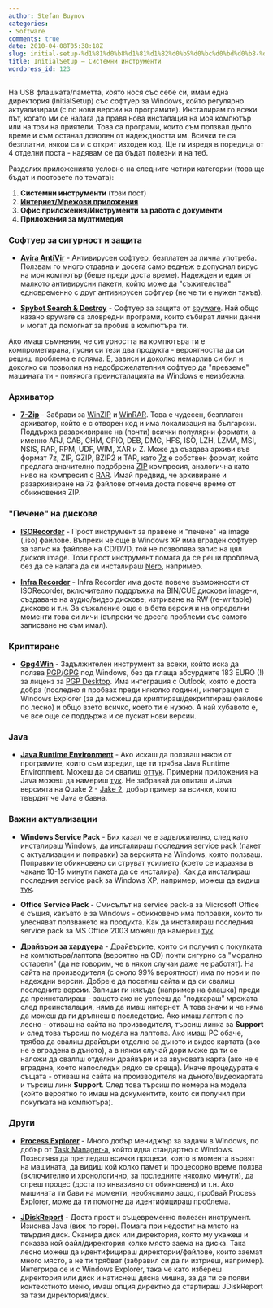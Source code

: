 ```yaml
---
author: Stefan Buynov
categories:
- Software
comments: true
date: 2010-04-08T05:38:18Z
slug: initial-setup-%d1%81%d0%b8%d1%81%d1%82%d0%b5%d0%bc%d0%bd%d0%b8-%d0%b8%d0%bd%d1%81%d1%82%d1%80%d1%83%d0%bc%d0%b5%d0%bd%d1%82%d0%b8
title: InitialSetup – Системни инструменти
wordpress_id: 123
---
```


На USB флашката/паметта, която нося със себе си, имам една директория (InitialSetup) със софтуер за Windows, който регулярно актуализирам (с по нови версии на програмите). Инсталирам го всеки път, когато ми се налага да правя нова инсталация на моя компютър или на този на приятели. Това са програми, които съм ползвал дълго време и съм останал доволен от надеждността им. Всички те са безплатни, някои са и с открит изходен код. Ще ги изредя в поредица от 4 отделни поста - надявам се да бъдат полезни и на теб.


Разделих приложенията условно на следните четири категории (това ще бъдат и постовете по темата):
	
  1. **Системни инструменти** (този пост)
  2. **[Интернет/Мрежови приложения](/blog/2010/08/25/initialsetup-internetnetwork-applications/)**
  3. **Офис приложения/Инструменти за работа с документи**
  4. **Приложения за мултимедия**


### Софтуер за сигурност и защита
	
  * **[Avira AntiVir](http://free-av.com/)** - Антивирусен софтуер, безплатен за лична употреба. Ползвам го много отдавна и досега само веднъж е допуснал вирус на моя компютър (беше преди доста време). Надежден и един от малкото антивирусни пакети, който може да "съжителства" едновременно с друг антивирусен софтуер (не че ти е нужен такъв).
	
  * **[Spybot Search & Destroy](http://www.spybot.com)** - Софтуер за защита от [spyware](http://en.wikipedia.org/wiki/Spyware). Най общо казано spyware са зловредни програми, които събират лични данни и могат да помогнат за пробив в компютъра ти.

Ако имаш съмнения, че сигурността на компютъра ти е компрометирана, пусни си тези два продукта - вероятността да си решиш проблема е голяма. Е, зависи и доколко немарлив си бил и доколко си позволил на недоброжелателния софтуер да "превземе" машината ти - понякога преинсталацията на Windows е неизбежна.


### Архиватор
	
  * **[7-Zip](http://www.7-zip.org/)** - Забрави за [WinZIP](http://www.winzip.com) и [WinRAR](http://www.rarlab.com/). Това е чудесен, безплатен архиватор, който е с отворен код и има локализация на български. Поддържа разархивиране на (почти) всички популярни формати, а именно ARJ, CAB, CHM, CPIO, DEB, DMG, HFS, ISO, LZH, LZMA, MSI, NSIS, RAR, RPM, UDF, WIM, XAR и Z. Може да създава архиви във формат 7z, ZIP, GZIP, BZIP2 и TAR, като [7z](http://en.wikipedia.org/wiki/7z) е собствен формат, който предлага значително подобрена [ZIP](http://en.wikipedia.org/wiki/Zip) компресия, аналогична като ниво на компресия с [RAR](http://en.wikipedia.org/wiki/RAR). Имай предвид, че архивиране и разархивиране на 7z файлове отнема доста повече време от обикновения ZIP.

<!--more-->

### "Печене" на дискове
	
  * **[ISORecorder](http://isorecorder.alexfeinman.com/isorecorder.htm)** - Прост инструмент за правене и "печене" на image (.iso) файлове. Въпреки че още в Windows XP има вграден софтуер за запис на файлове на CD/DVD, той не позволява запис на цял дисков image. Този прост инструмент помага да се реши проблема, без да се налага да си инсталираш [Nero](http://www.nero.com), например.
	
  * **[Infra Recorder](http://infrarecorder.org/)** - Infra Recorder има доста повече възможности от ISORecorder, включително поддръжка на BIN/CUE дискови image-и, създаване на аудио/видео дискове, изтриване на RW (re-writable) дискове и т.н. За съжаление още е в бета версия и на определни моменти това си личи (въпреки че досега проблеми със самото записване не съм имал).


### Криптиране
	
  * **[Gpg4Win](http://www.gpg4win.org/)** - Задължителен инструмент за всеки, който иска да ползва [PGP](http://en.wikipedia.org/wiki/Pretty_Good_Privacy)/[GPG](http://en.wikipedia.org/wiki/GNU_Privacy_Guard) под Windows, без да плаща абсурдните 183 EURO (!) за лиценз за [PGP Desktop](http://eu.store.pgp.com/desktop_pro.html). Има интеграция с Outlook, която е доста добра (последно я пробвах преди няколко години), интеграция с Windows Explorer (за да можеш да криптираш/декриптираш файлове по лесно) и общо взето всичко, което ти е нужно. А най хубавото е, че все още се поддържа и се пускат нови версии.


### Java
	
  * **[Java Runtime Environment](http://java.com)** - Ако искаш да ползваш някои от програмите, които съм изредил, ще ти трябва Java Runtime Environment. Можеш да си свалиш [оттук](http://www.java.com/getjava/). Примерни приложения на Java можеш да намериш [тук](http://java.com/en/java_in_action/). Не забравяй да опиташ и Java версията на Quake 2 - [Jake 2](http://bytonic.de/html/jake2_webstart.html), добър пример за всички, които твърдят че Java е бавна.


### Важни актуализации
	
  * **Windows Service Pack** - Бих казал че е задължително, след като инсталираш Windows, да инсталираш последния service pack (пакет с актуализации и поправки) за версията на Windows, която ползваш. Поправките обикновено си струват усилието (което се изразява в чакане 10-15 минути пакета да се инсталира). Как да инсталираш последния service pack за Windows XP, например, можеш да видиш [тук](http://support.microsoft.com/kb/322389).
	
  * **Office Service Pack** - Смисълът на service pack-а за Microsoft Office е същия, какъвто е за Windows - обикновено има поправки, които ти улесняват ползването на продукта. Как да инсталираш последния service pack за MS Office 2003 можеш да намериш [тук](http://support.microsoft.com/kb/870924).
	
  * **Драйвъри за хардуера** - Драйвърите, които си получил с покупката на компютъра/лаптопа (вероятно на CD) почти сигурно са "морално остарели" (да не говорим, че в някои случаи даже не работят). На сайта на производителя (с около 99% вероятност) има по нови и по надеждни версии. Добре е да посетиш сайта и да си свалиш последните версии. Запиши ги някъде (например на флашка) преди да преинсталираш - защото ако не успееш да "подкараш" мрежата след преинсталация, няма да имаш интернет. А това значи и че няма да можеш да ги дръпнеш в последствие. Ако имаш лаптоп е по лесно - отиваш на сайта на производителя, търсиш линка за **Support** и след това търсиш по модела на лаптопа. Ако имаш PC обаче, трябва да свалиш драйвъри отделно за дъното и видео картата (ако не е вградена в дъното), а в някои случай дори може да ти се наложи да сваляш отделни драйвъри и за звуковата карта (ако не е вградена, което напоследък рядко се среща). Иначе процедурата е същата - отиваш на сайта на производителя на дъното/видеокартата и търсиш линк **Support**. След това търсиш по номера на модела (който вероятно го имаш на документите, които си получил при покупката на компютъра).


### Други
	
  * **[Process Explorer](http://technet.microsoft.com/en-us/sysinternals/bb896653.aspx)** - Много добър мениджър за задачи в Windows, по добър от [Task Manager-а](http://en.wikipedia.org/wiki/Windows_Task_Manager), който идва стандартно с Windows. Позволява да прегледаш всички процеси, които в момента вървят на машината, да видиш кой колко памет и процесорно време ползва (включително и хронологично, за последните няколко минути), да спреш процес (доста по инвазивно от обикновено) и т.н. Ако машината ти бави на моменти, необяснимо защо, пробвай Process Explorer, може да ти помогне да идентифицираш проблема.
	
  * **[JDiskReport](http://www.jgoodies.com/freeware/jdiskreport/)** - Доста прост и същевременно полезен инструмент. Изисква Java (виж по горе). Помага при недостиг на място на твърдия диск. Сканира диск или директория, която му укажеш и показва кой файл/директория колко място заема на диска. Така лесно можеш да идентифицираш директории/файлове, които заемат много място, а не ти трябват (забравил си да ги изтриеш, например). Интегрира се и с Windows Explorer, така че като избереш директория или диск и натиснеш дясна мишка, за да ти се появи контекстното меню, имаш опция директно да стартираш JDiskReport за тази директория/диск.

